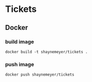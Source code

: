 # Tickets

## Docker
### build image
```
docker build -t shaynemeyer/tickets .
```
### push image
```
docker push shaynemeyer/tickets
```